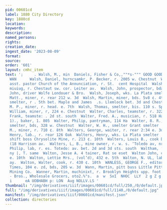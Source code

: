```yaml
---
pid: 00601cd
label: 1880 City Directory
key: 1880cd
location: 
keywords: 
description: 
named_persons: 
rights: 
creation_date: 
ingest_date: '2023-08-09'
format: 
source: 
order: '601'
layout: cmhc_item
text: ';     . Walsh, M., min  Daniels, Fisher & Co,,""*s-""" GOOD GOODS. z  WAL 367
  WAN      Walsh, Daniel, hurncsamkr, P. Becker, r. 2005 w. Chestnut  Walsh, Edward,
  asst. pastor Church of the Annunciation, r. St.  cent Hospital  Walsh, James R.,
  miuiug, r. Chestaut sw. cor. Leiter av.  Walsh, John, prospector, bda. 428 w. 2d  Walsh,
  John, driver Wolfe Londouer & Bro.  Walsh, Joseph, wks. La Plata smelter  Walsh,
  Matt., miner, r. rear 212 w. 3d  Walsh, Martin, miner, bds. 5v8 ¢. 4th  Walsh, Michael,
  smelter, r . 5th bet. Maple and James  .s. Llemlock bet. 3d and Chestnut  Walsh,
  M. P., miner, r. head. e. 7th  Walsh, Thomas, smelter, bis. 110 s. Spruce  Walsh,
  William, miner, r, 224 e. Chestnut  Walter, Charles, teamster, r. 322 e, 12th  Walter,
  Frank, teamste: . 2d st. south  Walter, Fred. A., musician, r. 518 Ha  Walter, George
  1)., baker, 1. 805  Walter, Philip, pantryman, 114 Ha  Walter, 8. R., wks. Grant
  smelter, bds, 328 w. Chestnut  Walter, W. H., smelter Grant smelter  Walters, Charles
  M., miner, r. 710 ¢. 8th  Walters, George, waiter, r. rear 2:34 e. 3d  Walters,
  Henry, lab., r. rear 126 Oak  Walters, Henry, wks. La Plata smelter  Walters, Johu,
  shift boss Chrysolite Mine, r. 213 ¢. 10th  Walters, Louis B., cook Dickey Bros.,
  (18 Harrison av.  Walters, L, B., mine owner, r. w. s. ‘Toledo av, nr. Chestnut  Walters,
  Philip, lab, r. es. Totedo: av. bet. 2d and 3d sts. south  Waltham, ‘Thomas, laund!
  ny |, T. same  Walton, Jesse A. 4 tainer, Rat se eset  Walton John, cook, ©. 30
  e. 10th  Walton, Lettie Mrs., (vol’d), 432 e. 5th  Walton, N. UL, lab., 114 Harrison
  ay.  Walton, Walter, cook, r. 430 ¢. 10th  WANLESS, GEORGE F., editor and manager
  Times, 104 e. zd, bds, 205 w. 3d  Wann, Martin, pitt buss Little Pittsburg Consolidated
  Mining Co.  Wanner, Martin, muchinixt, r. Brooklyn Heights upp. foot of                                                                    McMillen
  - Bros., Wholesale Grocers, oto2.%"s.  a  w  SxI  NHOC  LLY  2 g Z g g 2 = = 3 &
  i      eA UOBHABH p: LON  Aug NOLLV.LS '
thumbnail: "/img/derivatives/iiif/images/00601cd/full/250,/0/default.jpg"
full: "/img/derivatives/iiif/images/00601cd/full/1140,/0/default.jpg"
manifest: "/img/derivatives/iiif/00601cd/manifest.json"
collection: directories
---
```

